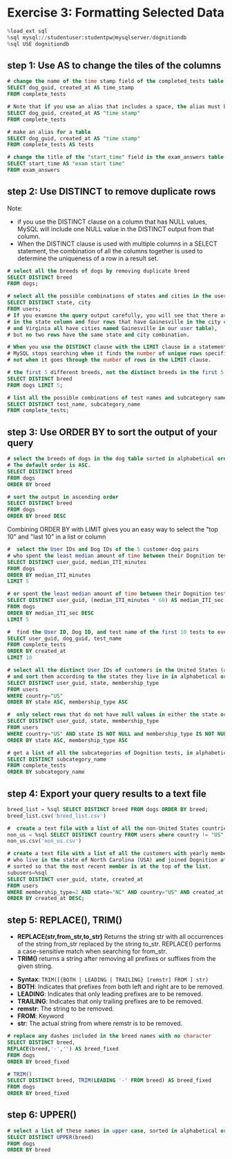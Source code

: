 
# Exercise 3: Formatting Selected Data

```python
%load_ext sql
%sql mysql://studentuser:studentpw@mysqlserver/dognitiondb
%sql USE dognitiondb
```
## step 1: Use AS to change the tiles of the columns
```sql
# change the name of the time stamp field of the completed_tests table from "created_at" to "time_stamp" in your output
SELECT dog_guid, created_at AS time_stamp
FROM complete_tests

# Note that if you use an alias that includes a space, the alias must be surrounded in quotes
SELECT dog_guid, created_at AS "time stamp"
FROM complete_tests

# make an alias for a table
SELECT dog_guid, created_at AS "time stamp"
FROM complete_tests AS tests

# change the title of the "start_time" field in the exam_answers table to "exam start time" in a query output
SELECT start_time AS "exam start time"
FROM exam_answers
```
## step 2: Use DISTINCT to remove duplicate rows
Note:
* if you use the DISTINCT clause on a column that has NULL values, 
MySQL will include one NULL value in the DISTINCT output from that column.
* When the DISTINCT clause is used with multiple columns in a SELECT statement, 
the combination of all the columns together is used to determine the uniqueness of a row in a result set.

```sql
# select all the breeds of dogs by removing duplicate breed
SELECT DISTINCT breed
FROM dogs;

# select all the possible combinations of states and cities in the users table
SELECT DISTINCT state, city
FROM users;
# If you examine the query output carefully, you will see that there are many rows with California (CA) 
# in the state column and four rows that have Gainesville in the city column (Georgia, Arkansas, Florida, 
# and Virginia all have cities named Gainesville in our user table), 
# but no two rows have the same state and city combination.

# When you use the DISTINCT clause with the LIMIT clause in a statement, 
# MySQL stops searching when it finds the number of unique rows specified in the LIMIT clause, 
# not when it goes through the number of rows in the LIMIT clause.

# the first 5 different breeds, not the distinct breeds in the first 5 rows
SELECT DISTINCT breed
FROM dogs LIMIT 5;

# list all the possible combinations of test names and subcategory names in complete_tests table
SELECT DISTINCT test_name, subcategory_name
FROM complete_tests;
```

## step 3: Use ORDER BY to sort the output of your query
```sql
# select the breeds of dogs in the dog table sorted in alphabetical order
# The default order is ASC.
SELECT DISTINCT breed
FROM dogs 
ORDER BY breed

# sort the output in ascending order
SELECT DISTINCT breed
FROM dogs 
ORDER BY breed DESC
```
Combining ORDER BY with LIMIT gives you an easy way to select the "top 10" and "last 10" in a list or column

```sql
#  select the User IDs and Dog IDs of the 5 customer-dog pairs 
# who spent the least median amount of time between their Dognition tests
SELECT DISTINCT user_guid, median_ITI_minutes
FROM dogs 
ORDER BY median_ITI_minutes
LIMIT 5

# or spent the least median amount of time between their Dognition tests
SELECT DISTINCT user_guid, (median_ITI_minutes * 60) AS median_ITI_sec
FROM dogs 
ORDER BY median_ITI_sec DESC
LIMIT 5

#  find the User ID, Dog ID, and test name of the first 10 tests to ever be completed in the Dognition database
SELECT user_guid, dog_guid, test_name
FROM complete_tests
ORDER BY created_at 
LIMIT 10

# select all the distinct User IDs of customers in the United States (abbreviated "US") 
# and sort them according to the states they live in in alphabetical order first  
SELECT DISTINCT user_guid, state, membership_type
FROM users
WHERE country="US"
ORDER BY state ASC, membership_type ASC

#  only select rows that do not have null values in either the state or membership_type column
SELECT DISTINCT user_guid, state, membership_type
FROM users
WHERE country="US" AND state IS NOT NULL and membership_type IS NOT NULL
ORDER BY state ASC, membership_type ASC

# get a list of all the subcategories of Dognition tests, in alphabetical order, with no test listed more than once
SELECT DISTINCT subcategory_name
FROM complete_tests
ORDER BY subcategory_name 
```

## step 4: Export your query results to a text file

```sql
breed_list = %sql SELECT DISTINCT breed FROM dogs ORDER BY breed;
breed_list.csv('breed_list.csv')

#  create a text file with a list of all the non-United States countries of Dognition customers with no country listed more than once?
non_us = %sql SELECT DISTINCT country FROM users where country != "US";
non_us.csv('non_us.csv')

# create a text file with a list of all the customers with yearly memberships 
# who live in the state of North Carolina (USA) and joined Dognition after March 1, 2014, 
# sorted so that the most recent member is at the top of the list.
subusers=%sql 
SELECT DISTINCT user_guid, state, created_at 
FROM users 
WHERE membership_type=2 AND state="NC" AND country="US" AND created_at > '2014-03-01' 
ORDER BY created_at DESC;
```

## step 5: REPLACE(), TRIM()
* **REPLACE(str,from_str,to_str)**
Returns the string str with all occurrences of the string from_str replaced by the string to_str. 
REPLACE() performs a case-sensitive match when searching for from_str.
* **TRIM()** returns a string after removing all prefixes or suffixes from the given string.
 + **Syntax**: `TRIM([{BOTH | LEADING | TRAILING} [remstr] FROM ] str)`
 + **BOTH**: 	Indicates that prefixes from both left and right are to be removed.
 + **LEADING**: Indicates that only leading prefixes are to be removed.
 + **TRAILING**: Indicates that only trailing prefixes are to be removed.
 + **remstr**: The string to be removed.
 + **FROM**: Keyword
 + **str**: The actual string from where remstr is to be removed.
 
```sql
# replace any dashes included in the breed names with no character
SELECT DISTINCT breed,
REPLACE(breed,'-','') AS breed_fixed
FROM dogs
ORDER BY breed_fixed

# TRIM()
SELECT DISTINCT breed, TRIM(LEADING '-' FROM breed) AS breed_fixed
FROM dogs
ORDER BY breed_fixed
```

## step 6: UPPER()
```sql
# select a list of these names in upper case, sorted in alphabetical order.
SELECT DISTINCT UPPER(breed)
FROM dogs
ORDER BY breed 
```


